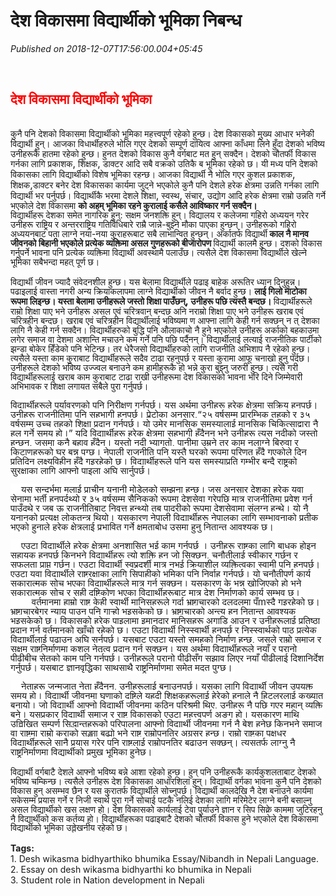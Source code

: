 # देश विकासमा विद्यार्थीको भूमिका निबन्ध

*Published on 2018-12-07T17:56:00.004+05:45*

<br />
<h2 style="mso-prop-change: "Subesh Yadav" 20181207T1632; text-align: center;">
<span lang="NE" style="font-family: "mangal" , serif; font-size: 18pt; line-height: 107%;"><span style="color: red;">देश
विकासमा विद्यार्थीको भूमिका</span></span></h2>
<div align="center" class="MsoNormal" style="mso-prop-change: "Subesh Yadav" 20181207T1632; text-align: center;">
<span style="color: magenta;"><br /></span></div>
<div class="MsoNormal" style="mso-prop-change: "Subesh Yadav" 20181207T1632;">
<span face=""trebuchet ms" , sans-serif"><span lang="NE" style="line-height: 107%;">कुनै
पनि देशको विकासमा विद्यार्थीको भूमिका महत्त्वपूर्ण रहेको हुन्छ। देश विकासको
मुख्य आधार भनेकी विद्यार्थी हुन्। आजका विधार्थीहरुले भोलि गएर देशको सम्पूर्ण दायित्व</span><span lang="NE" style="font-size: 12pt; line-height: 107%; mso-bidi-font-size: 11.0pt;"> </span><span lang="NE" style="line-height: 107%;">आफ्ना
काँधमा लिने हुँदा देशको भविष्य</span><span lang="NE" style="font-size: 12pt; line-height: 107%; mso-bidi-font-size: 11.0pt;"> </span><span lang="NE" style="line-height: 107%;">उनीहरूकै
हातमा रहेको हुन्छ। हुनत देशको विकास कुनै वर्गबाट मत हुन् सक्दैन। देशको चौतर्फी
विकास गर्नका लागि प्रकाशक</span><span style="font-size: 12pt; line-height: 107%; mso-bidi-font-size: 11.0pt;">,</span><span lang="NE" style="line-height: 107%;"> शिक्षक</span><span style="font-size: 12pt; line-height: 107%; mso-bidi-font-size: 11.0pt;">,</span><span lang="NE" style="line-height: 107%;">
डाक्टर आदि सबै वक्रको उतिकै ब भूमिका रहेको छ। यी मध्य पनि देशको विकासका लागि विद्यार्थीको
विशेष भूमिका रहन्छ। आजका विद्यार्थी नै भोलि गएर कुशल प्रकाशक</span><span style="font-size: 12pt; line-height: 107%; mso-bidi-font-size: 11.0pt;">,</span><span lang="NE" style="line-height: 107%;">
शिक्षक</span><span style="font-size: 12pt; line-height: 107%; mso-bidi-font-size: 11.0pt;">,</span><span lang="NE" style="line-height: 107%;">डाक्टर बनेर देश विकासका कार्यमा
जुट्ने भएकोले कुनै पनि देशले हरेक क्षेत्रमा उन्नति गर्नका लागि विद्यार्थी भर पर्नुपर्छ।
विद्यार्थीकै भरमा देशले शिक्षा</span><span style="font-size: 12pt; line-height: 107%; mso-bidi-font-size: 11.0pt;">,</span><span lang="NE" style="line-height: 107%;"> स्वस्थ</span><span style="font-size: 12pt; line-height: 107%; mso-bidi-font-size: 11.0pt;">,</span><span lang="NE" style="line-height: 107%;">
संचार</span><span style="font-size: 12pt; line-height: 107%; mso-bidi-font-size: 11.0pt;">,</span><span lang="NE" style="line-height: 107%;"> उद्योग आदि हरेक क्षेत्रमा राम्रो उन्नति गर्ने भएकोले देश विकासमा <b>को
अहम् भूमिका रहने कुरालाई कसैले आविष्कार गर्न सक्दैन।</b></span><b><span style="font-size: 12pt; line-height: 107%; mso-bidi-font-size: 11.0pt;"><o:p></o:p></span></b></span></div>
<div class="MsoNormal" style="mso-prop-change: "Subesh Yadav" 20181207T1632;">
<span face=""trebuchet ms" , sans-serif"><span lang="NE" style="line-height: 107%;">विद्यार्थीहरू
देशका समेत नागरिक हुन्: सक्षम जनशक्ति हुन्। विद्यालय र कलेजमा गहिरो अध्ययन गरेर
उनीहरू राष्ट्रिय र अन्तरराष्ट्रिय गतिविधिबारे राम्रै जान्ने-बुझ्ने मौका पाएका हुन्छन्।
उनीहरूको गहिरो अध्ययनबाट पता लाग्ने नया-नया कुराहरूबाट सबै लाभान्वित हुन्छन्।
अर्कातर्फ विद्यार्थी<b> काल नै मानव जीवनको बिहानी भएकोले प्रत्येक व्यक्तिमा असल
गुणहरूको बीजारोपण </b>विद्यार्थी कालमै हुन्छ। दशको विकास गर्नुपर्ने भावना पनि प्रत्येक
व्यक्तिमा विद्यार्थी अवस्थामै पलाउँछ। त्यसैले देश विकासमा विद्यार्थीले खेल्ने
भूमिका सबैभन्दा महत् पूर्ण छ।</span><span style="font-size: 12pt; line-height: 107%; mso-bidi-font-size: 11.0pt;"><o:p></o:p></span></span></div>
<div class="MsoNormal" style="mso-prop-change: "Subesh Yadav" 20181207T1632;">
<br /></div>
<div class="MsoNormal" style="mso-prop-change: "Subesh Yadav" 20181207T1632;">
<span face=""trebuchet ms" , sans-serif"><span lang="NE" style="line-height: 107%;">विद्यार्थी
जीवन ज्यादै संवेदनशील हुन्छ। यस बेलामा विद्यार्थीले पढाइ बाहेक अरूतिर ध्यान दिनुहुन्न।
पढाइलाई वास्ता नगरी अन्य क्रियाकलापमा लाग्ने विद्यार्थीको जीवन नै बर्वाद हुन्छ।
<b>लाई गिलो माटोका रूपमा लिइन्छ। यस्ता बेलामा उनीहरूले जस्तो शिक्षा पाउँछन्</b></span><b><span style="font-size: 12pt; line-height: 107%; mso-bidi-font-size: 11.0pt;">,</span></b><b><span lang="NE" style="line-height: 107%;"> उनीहरू
पछि त्यस्तै बन्दछ। </span></b><span lang="NE" style="line-height: 107%;">विद्यार्थीहरूले राम्रो शिक्षा पाए भने
उनीहरू असल एवं चरित्रवान् बन्दछ अनि नराम्रो शिक्षा पाए भने उनीहरू खराब एवं
चरित्रहीन बन्दछ। खराब एवं चरित्रहीन विद्यार्थीलाई भविष्यमा ण आफ्ना लागि केही
गर्न सक्छन् न त् देशका लागि नै केही गर्न सक्दैन। विद्यार्थीहरुको बुद्धि पनि
औलाकाचो नै हुने भएकोले उनीहरू अर्काको बहकाउमा लगेर समाज वा देशमा अशान्ति मचाउने
कम गर्ने पनि पछि पर्दैनन्। विद्यार्थीलाई लत्याई राजनीतिक पार्टीको झन्डा बोकेर हिँडेको
पनि भेटिन्छ। तर धेरैजसो विद्यार्थीहरुको लागि राजनीति अभिशाप नै रहेको हुन्छ।
त्यसैले यस्ता काम कुराबाट विद्यार्थीहरूले सदैव टाढा रहनुपर्छ र यस्ता कुरामा आफू
चनाखो हुनु पर्दछ। उनीहरूले देशको भविष्य उज्ज्वल बनाउने कम हामीहरूकै हो भन्ने
कुरा बुझ्नु जरुरी हुन्छ। त्यसै गरी विद्यार्थीहरूलाई खराब काम कुराबाट टाढा राखी उनीहरूमा
देश विकासको भावना भरि दिने जिम्मेवारी अभिभावक र शिक्षा लगायत सबैले पुरा
गर्नुपर्छ।</span><span style="font-size: 12pt; line-height: 107%; mso-bidi-font-size: 11.0pt;"><o:p></o:p></span></span><br />
<span face=""trebuchet ms" , sans-serif"><span face=""helvetica neue" , "arial" , "helvetica" , sans-serif" lang="NE" style="line-height: 107%;"><br /></span></span>
<span face=""trebuchet ms" , sans-serif"><span face=""helvetica neue" , "arial" , "helvetica" , sans-serif" lang="NE" style="line-height: 107%;"><span style="background-color: white; font-size: 15px; text-align: justify;">विद्यार्थीहरूले पर्यावरणको पनि निरीक्षण गर्नुपर्छ। यस अर्थमा उनीहरू हरेक क्षेत्रमा सक्रिय हुनुपर्छ। उनीहरू राजनीतिमा पनि सहभागी हुनुपर्छ। प्लेटोका अनुसार,“२५ वर्षसम्म प्रारम्भिक तहको र ३५ वर्षसम्म उच्च तहको शिक्षा प्रदान गर्नुपर्छ। यो उमेर मानसिक समस्यालाई मानसिक चिकित्साद्वारा नै हल गर्ने समय हो।” यदि विद्यार्थीहरू हरेक क्षेत्रमा सहभागी हुँदैनन् भने उनीहरू त्यस नदीको जस्तो हुन्छन्, जसमा कुनै बहाव हुँदैन। यस्तो नदी भ्यागुतो, पानीमा उम्रने तर काम नलाग्ने बिरुवा र किटाणुहरूको घर बन्न पुग्छ। नेपाली राजनीति पनि यस्तै घरको रूपमा परिणत हुँदै गएकोले दिन प्रतिदिन लक्ष्यविहीन हुँदै गइरहेको छ। विद्यार्थीहरूले पनि यस समस्याप्रति गम्भीर बन्दै राष्ट्रको सुरक्षाका लागि आफ्नो पाइला अघि सार्नुपर्छ। </span></span></span><br />
<span face=""trebuchet ms" , sans-serif"><span face=""helvetica neue" , "arial" , "helvetica" , sans-serif" lang="NE" style="line-height: 107%;"><br style="background-color: white; font-size: 15px; margin: 0px; padding: 0px; text-align: justify;" /><span style="background-color: white; font-size: 15px; text-align: justify;">    यस सन्दर्भमा मलाई प्राचीन युनानी मोडेलको सम्झना हुन्छ। जस अनुसार देशका हरेक युवा सेनामा भर्ती हुनुपर्दथ्यो र ३५ वर्षसम्म सैनिकको रूपमा देशसेवा गरेपछि मात्र राजनीतिमा प्रवेश गर्न पाउँदथे र जब ऊ राजनीतिबाट निवृत्त हुन्थ्यो तब पादरीको रूपमा देशसेवामा संलग्न हुन्थे। यो नै युनानको प्रत्यक्ष लोकतन्त्र थियो। यसकारण नेपाली विद्यार्थीहरू नेपालका लागि सम्भावनाको प्रतीक भएको हुनाले हरेक क्षेत्रलाई प्रभावित गर्ने क्षमताबोध उसमा हुनु नितान्त आवश्यक छ। </span></span></span><br />
<span face=""trebuchet ms" , sans-serif"><span face=""helvetica neue" , "arial" , "helvetica" , sans-serif" lang="NE" style="line-height: 107%;"><br style="background-color: white; font-size: 15px; margin: 0px; padding: 0px; text-align: justify;" /><span style="background-color: white; font-size: 15px; text-align: justify;">    एउटा विद्यार्थीले हरेक क्षेत्रमा अनुशासित भई काम गर्नुपर्छ । उनीहरू राष्ट्रका लागि बाधक होइन सहायक हुनुपर्छ किनभने विद्यार्थीहरू त्यो शक्ति हुन् जो सिक्छन्, चुनौतीलाई स्वीकार गर्छन् र सफलता प्राप्त गर्छन्। एउटा विद्यार्थी स्वप्नदर्शी मात्र नभई क्रियाशील व्यक्तित्वका स्वामी पनि हुनुपर्छ। एउटा युवा विद्यार्थीले राष्ट्ररक्षाका लागि सिपाहीको भूमिका पनि निर्वाह गर्नुपर्छ। यो चुनौतीपूर्ण कार्य सकारात्मक सोच भएका विद्यार्थीहरूले मात्र गर्न सक्छन्। यसकारण के भन्न खोजिएको हो भने सकारात्मक सोच र सही दृष्टिकोण भएका विद्यार्थीहरूबाट मात्र देश निर्माणको कार्य सम्भव छ।  </span><br style="background-color: white; font-size: 15px; margin: 0px; padding: 0px; text-align: justify;" /><span style="background-color: white; font-size: 15px; text-align: justify;">        वर्तमानमा हाम्रो राष्ट्र केही स्वार्थी मानिसहरूले गर्दा भ्रष्टाचारको दलदलमा पँmस्दै गइरहेको छ। भ्रष्टाचारबेगर न्याय पाउन पनि गार्‍हो भइसकेको छ। भ्रष्टाचारको अन्त्य हुनु नितान्त आवश्यक भइसकेको छ। विकासको हरेक पाइलामा इमानदार मानिसहरू अगाडि आउनु र उनीहरूलाई प्रतिष्ठा प्रदान गर्नु वर्तमानको खाँचो रहेको छ। एउटा विद्यार्थी निस्स्वार्थी हुनुपर्छ र निस्स्वार्थको पाठ प्रत्येक विद्यार्थीलाई पढाउन अघि सर्नुपर्छ। यसबाट एउटा यस्तो समूहको निर्माण हुन्छ, जसले राम्रो समाज र सक्षम राष्ट्रनिर्माणमा कुशल नेतृत्व प्रदान गर्न सक्छन्। यस अर्थमा विद्यार्थीहरूले नयाँ र पुरानो पीढीबीच सेतुको काम पनि गर्नुपर्छ। उनीहरूले पुरानो पीढीसँग सुझाव लिएर नयाँ पीढीलाई दिशानिर्देश गर्नुपर्छ। यसबाट ज्ञानवृद्धिका साथसाथै राष्ट्रनिर्माणमा समेत मदत पुग्छ। </span></span></span><br />
<span face=""trebuchet ms" , sans-serif"><span face=""helvetica neue" , "arial" , "helvetica" , sans-serif" lang="NE" style="line-height: 107%;"><br style="background-color: white; font-size: 15px; margin: 0px; padding: 0px; text-align: justify;" /><span style="background-color: white; font-size: 15px; text-align: justify;">    नेताहरू जन्मजात नेता हुँदैनन्, उनीहरूलाई बनाउनुपर्छ। यसका लागि विद्यार्थी जीवन उपयुक्त समय हो। विद्यार्थी जीवनमा घृणाको दृष्टिले यहुदी शिक्षकहरूलाई हेरेको हुनाले नै हिटलरलाई कुख्यात बनायो। जो विद्यार्थी आफ्नो विद्यार्थी जीवनमा कठिन परिश्रमी थिए, उनीहरू नै पछि गएर महान् व्यक्ति बने। यसप्रकार विद्यार्थी समाज र राष्ट्र विकासको एउटा महत्त्वपूर्ण अङग हो। यसकारण माथि उल्लिखित सम्पूर्ण सिद्धान्तहरूको परिपालना आफ्नो विद्यार्थी जीवनमा गर्नु नै बेश हुनेछ किनभने समाज वा राष्ट्रमा राम्रो कुराको सङ्ख्या बढ्यो भने राष्ट्र राम्रोपनतिर अग्रसर हुन्छ। राम्रो राष्ट्रका पक्षधर विद्यार्थीहरूले सानै प्रयास गरेर पनि राष्ट्रलाई राम्रोपनतिर बढाउन सक्छन्। त्यसतर्फ लाग्नु नै राष्ट्रनिर्माणमा विद्यार्थीको प्रमुख भूमिका हुनेछ।</span></span></span></div>
<div class="MsoNormal" style="mso-prop-change: "Subesh Yadav" 20181207T1632;">
<br /></div>
<div class="MsoNormal" style="mso-prop-change: "Subesh Yadav" 20181207T1632;">
<span face=""trebuchet ms" , sans-serif"><span lang="NE" style="line-height: 107%;">विद्यार्थी
वर्गबाटै देशले आफ्नो भविष्य बन्ने आशा रहेको हुन्छ। हुन् पनि उनीहरूकै
कार्यकुशलताबाट देशको भविष्य चम्किन्छ। त्यसैले उनीहरू देश विकासका आधारशिला हुन्।
विद्यार्थी वर्गका भावना कुनै पनि देशको विकास हुन् असम्भव छैन र यस कुरातर्फ विद्यार्थीले
सोच्नुपर्छ। विद्यार्थी कालदेखि नै देश बनाउने कार्यमा सकेसम्म प्रयास गर्ने र
निजी स्वार्थ पुरा गर्ने सोचाई पटकै नलिई देशका लागि मरिमेटेर लाग्ने बनी बसाल्नु
असल विद्यार्थीको खस लक्षण हो। देश विकासको कार्यलाई टेवा पुर्याउने ज्ञान र सिप सिक्ने
काममा जुटिरहनु नै विद्यार्थीको कस कर्तव्य हो। विद्यार्थीहरूका पढाइबाटै देशको चौतर्फी
विकास हुने भएकोले देश विकासमा विद्यार्थीको भूमिका उल्लेखनीय रहेको छ।</span><span style="font-size: 12pt; line-height: 107%; mso-bidi-font-size: 11.0pt;"><o:p></o:p></span></span></div>
<div class="MsoNormal">
<br /></div>
<b>Tags:</b><div>1. Desh wikasma bidhyarthiko bhumika Essay/Nibandh in Nepali Language.</div><div>2. Essay on desh wikasma bidhyarthi ko bhumika in Nepali</div><div>3. Student role in Nation development in Nepali</div>